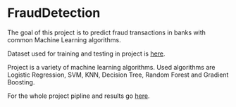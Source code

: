 # FraudDetection 
The goal of this project is to predict fraud transactions in banks with common Machine Learning algorithms.

Dataset used for training and testing in project is [here](www.google.com).

Project is a variety of machine learning algorithms. Used algorithms are Logistic Regression, SVM, KNN, Decision Tree, Random Forest and Gradient Boosting.

For the whole project pipline and results go [here](www.google.com).
